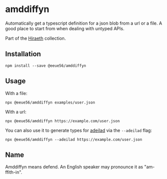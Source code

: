 # amddiffyn

Automatically get a typescript definition for a json blob from a url or a file. A good place to start from when dealing with untyped APIs.

Part of the [Hiraeth](https://github.com/eeue56/hiraeth) collection.

## Installation

```
npm install --save @eeue56/amddiffyn
```

## Usage

With a file:

```
npx @eeue56/amddiffyn examples/user.json
```

With a url:

```
npx @eeue56/amddiffyn https://example.com/user.json
```

You can also use it to generate types for [adeilad](https://github.com/eeue56/adeilad) via the `--adeilad` flag:

```
npx @eeue56/amddiffyn --adeilad https://example.com/user.json
```

## Name

Amddiffyn means defend. An English speaker may pronounce it as "am-ffith-in".
